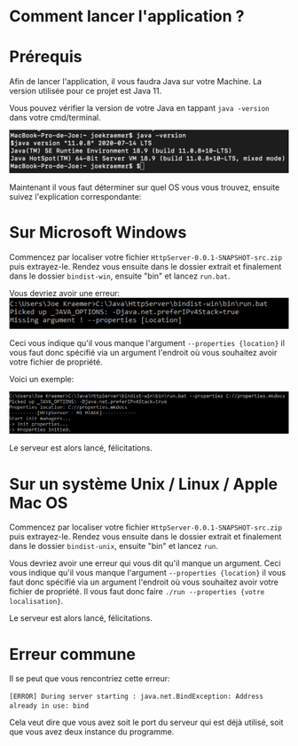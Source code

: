 # Comment lancer l'application ?

# Prérequis

Afin de lancer l'application, il vous faudra Java sur votre Machine.
La version utilisée pour ce projet est Java 11.

Vous pouvez vérifier la version de votre Java en tappant `java -version` dans votre cmd/terminal.

![javav](img/java.png)

Maintenant il vous faut déterminer sur quel OS vous vous trouvez, ensuite suivez l'explication correspondante:


# Sur Microsoft Windows

Commencez par localiser votre fichier `HttpServer-0.0.1-SNAPSHOT-src.zip` puis extrayez-le.
Rendez vous ensuite dans le dossier extrait et finalement dans le dossier `bindist-win`, ensuite "bin" et lancez `run.bat`.

Vous devriez avoir une erreur:
![javav](img/missingArg.png)

Ceci vous indique qu'il vous manque l'argument `--properties {location}` il vous faut donc spécifié via un argument l'endroit où vous souhaitez avoir votre fichier de propriété.

Voici un exemple:

![javav](img/argOk.png)


Le serveur est alors lancé, félicitations.

# Sur un système Unix / Linux / Apple Mac OS

Commencez par localiser votre fichier `HttpServer-0.0.1-SNAPSHOT-src.zip` puis extrayez-le.
Rendez vous ensuite dans le dossier extrait et finalement dans le dossier `bindist-unix`, ensuite "bin" et lancez `run`.

Vous devriez avoir une erreur qui vous dit qu'il manque un argument.
Ceci vous indique qu'il vous manque l'argument `--properties {location}` il vous faut donc spécifié via un argument l'endroit où vous souhaitez avoir votre fichier de propriété.
Il vous faut donc faire `./run --properties {votre localisation}`.

Le serveur est alors lancé, félicitations.

# Erreur commune

Il se peut que vous rencontriez cette erreur:

`[ERROR] During server starting : java.net.BindException: Address already in use: bind`

Cela veut dire que vous avez soit le port du serveur qui est déjà utilisé, soit que vous avez deux instance du programme.
